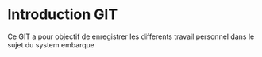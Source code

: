 # Introduction GIT

Ce GIT a pour objectif de enregistrer les differents travail personnel dans le sujet du system embarque 
